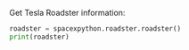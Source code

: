 Get Tesla Roadster information:


```python
roadster = spacexpython.roadster.roadster()
print(roadster)
```